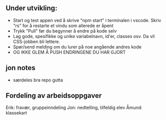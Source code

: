 ## Under utvikling:
- Start og test appen ved å skrive "npm start" i terminalen i vscode. Skriv "rs" for å restarte et vindu som allerede er åpent
- Trykk "Pull" før du begynner å endre på kode selv
- Lag gode, spesifikke og unike variabelnavn, id'er, classes osv. Da vil CSS-jobben bli lettere.
- Spør/send melding om du lurer på noe angående andres kode
- OG IKKE GLEM Å PUSH ENDRINGENE DU HAR GJORT

## jon notes
- særdeles bra repo gutta

## Fordeling av arbeidsoppgaver
Erik: fravær, gruppeinndeling
Jon: nedtelling, tilfeldig elev
Åmund: klassekart
